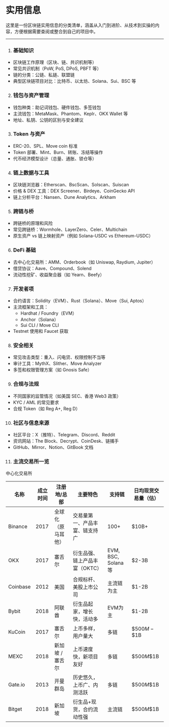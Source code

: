 # 实用信息

这里是一份区块链实用信息的分类清单，涵盖从入门到进阶、从技术到实操的内容，方便根据需要查阅或整合到自己的项目中。

***

1. ### 基础知识

* 区块链工作原理（区块、链、共识机制等）
* 常见共识机制（PoW, PoS, DPoS, PBFT 等）
* 链的分类：公链、私链、联盟链
* 典型区块链项目对比：比特币、以太坊、Solana、Sui、BSC 等

2. ### 钱包与资产管理

* 钱包种类：助记词钱包、硬件钱包、多签钱包
* 主流钱包：MetaMask、Phantom、Keplr、OKX Wallet 等
* 地址、私钥、公钥的区别与安全建议

3. ### Token 与资产

* ERC-20、SPL、Move coin 标准
* Token 部署、Mint、Burn、转账、冻结等操作
* 代币经济模型设计（总量、通胀、锁仓等）

4. ### 链上数据与工具

* 区块链浏览器：Etherscan、BscScan、Solscan、Suiscan
* 价格 & DEX 工具：DEX Screener、Birdeye、CoinGecko API
* 链上分析平台：Nansen、Dune Analytics、Arkham

5. ### 跨链与桥

* 跨链桥的原理和风险
* 常见跨链桥：Wormhole、LayerZero、Celer、Multichain
* 原生资产 vs 链上映射资产（例如 Solana-USDC vs Ethereum-USDC）

6. ### DeFi 基础

* 去中心化交易所：AMM、Orderbook（如 Uniswap, Raydium, Jupiter）
* 借贷协议：Aave、Compound、Solend
* 流动性挖矿、收益聚合器（如 Yearn、Beefy）

7. ### 开发者项

* 合约语言：Solidity（EVM）、Rust（Solana）、Move（Sui, Aptos）
* 主流框架和工具：
  * Hardhat / Foundry（EVM）
  * Anchor（Solana）
  * Sui CLI / Move CLI
* Testnet 使用和 Faucet 获取

8. ### 安全相关

* 常见攻击类型：重入、闪电贷、权限控制不当等
* 审计工具：MythX、Slither、Move Analyzer
* 多签和权限管理方案（如 Gnosis Safe）

9. ### 合规与法规

* 不同国家的监管情况（如美国 SEC、香港 Web3 政策）
* KYC / AML 的常见要求
* 合规 Token（如 Reg A+, Reg D）

10. ### 社区与信息来源

* 社区平台：X（推特）、Telegram、Discord、Reddit
* 资讯网站：The Block、Decrypt、CoinDesk、链捕手
* GitHub、Mirror、Notion、GitBook 文档

11. ### 主流交易所一览

中心化交易所

| 名称                 | 成立时间 | 注册地/总部    | 主要特色              | 支持链               | 日均现货交易量（估）    |
| ------------------ | ---- | --------- | ----------------- | ----------------- | ------------- |
| <p>Binance<br></p> | 2017 | 全球化（原马耳他） | 交易量第一、产品丰富、链支持广   | 100+              | $10B+         |
| OKX                | 2017 | 塞舌尔       | 衍生品强、链上产品丰富（OKTC） | EVM, BSC, Solana等 | $2-3B         |
| Coinbase           | 2012 | 美国        | 合规标杆、美股上市公司       | 主流链为主             | $1-2B         |
| Bybit              | 2018 | 阿联酋       | 衍生品起家，增长快，活动多     | EVM为主             | $1-2B         |
| KuCoin             | 2017 | 塞舌尔       | 上币多样，用户量大         | 多链                | \$$500M-\$$1B |
| MEXC               | 2018 | 新加坡 / 塞舌尔 | 上币速度快，新项目友好       | 多链                | \$$500M\$$1B  |
| Gate.io            | 2013 | 开曼群岛      | 历史悠久，上币广、内测活跃     | 多链                | \$$500M\$$1B  |
| Bitget             | 2018 | 新加坡       | 衍生品+现货，合约流动性强     | 主流链               | \$$500M\$$1B  |

